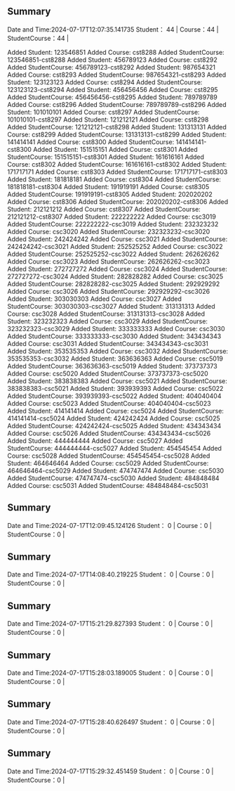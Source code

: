 
## Summary
Date and Time:2024-07-17T12:07:35.141735
Student： 44 |
Course：44 |
StudentCourse：44 |

Added Student: 123546851
Added Course: cst8288
Added StudentCourse: 123546851-cst8288
Added Student: 456789123
Added Course: cst8292
Added StudentCourse: 456789123-cst8292
Added Student: 987654321
Added Course: cst8293
Added StudentCourse: 987654321-cst8293
Added Student: 123123123
Added Course: cst8294
Added StudentCourse: 123123123-cst8294
Added Student: 456456456
Added Course: cst8295
Added StudentCourse: 456456456-cst8295
Added Student: 789789789
Added Course: cst8296
Added StudentCourse: 789789789-cst8296
Added Student: 101010101
Added Course: cst8297
Added StudentCourse: 101010101-cst8297
Added Student: 121212121
Added Course: cst8298
Added StudentCourse: 121212121-cst8298
Added Student: 131313131
Added Course: cst8299
Added StudentCourse: 131313131-cst8299
Added Student: 141414141
Added Course: cst8300
Added StudentCourse: 141414141-cst8300
Added Student: 151515151
Added Course: cst8301
Added StudentCourse: 151515151-cst8301
Added Student: 161616161
Added Course: cst8302
Added StudentCourse: 161616161-cst8302
Added Student: 171717171
Added Course: cst8303
Added StudentCourse: 171717171-cst8303
Added Student: 181818181
Added Course: cst8304
Added StudentCourse: 181818181-cst8304
Added Student: 191919191
Added Course: cst8305
Added StudentCourse: 191919191-cst8305
Added Student: 202020202
Added Course: cst8306
Added StudentCourse: 202020202-cst8306
Added Student: 212121212
Added Course: cst8307
Added StudentCourse: 212121212-cst8307
Added Student: 222222222
Added Course: csc3019
Added StudentCourse: 222222222-csc3019
Added Student: 232323232
Added Course: csc3020
Added StudentCourse: 232323232-csc3020
Added Student: 242424242
Added Course: csc3021
Added StudentCourse: 242424242-csc3021
Added Student: 252525252
Added Course: csc3022
Added StudentCourse: 252525252-csc3022
Added Student: 262626262
Added Course: csc3023
Added StudentCourse: 262626262-csc3023
Added Student: 272727272
Added Course: csc3024
Added StudentCourse: 272727272-csc3024
Added Student: 282828282
Added Course: csc3025
Added StudentCourse: 282828282-csc3025
Added Student: 292929292
Added Course: csc3026
Added StudentCourse: 292929292-csc3026
Added Student: 303030303
Added Course: csc3027
Added StudentCourse: 303030303-csc3027
Added Student: 313131313
Added Course: csc3028
Added StudentCourse: 313131313-csc3028
Added Student: 323232323
Added Course: csc3029
Added StudentCourse: 323232323-csc3029
Added Student: 333333333
Added Course: csc3030
Added StudentCourse: 333333333-csc3030
Added Student: 343434343
Added Course: csc3031
Added StudentCourse: 343434343-csc3031
Added Student: 353535353
Added Course: csc3032
Added StudentCourse: 353535353-csc3032
Added Student: 363636363
Added Course: csc5019
Added StudentCourse: 363636363-csc5019
Added Student: 373737373
Added Course: csc5020
Added StudentCourse: 373737373-csc5020
Added Student: 383838383
Added Course: csc5021
Added StudentCourse: 383838383-csc5021
Added Student: 393939393
Added Course: csc5022
Added StudentCourse: 393939393-csc5022
Added Student: 404040404
Added Course: csc5023
Added StudentCourse: 404040404-csc5023
Added Student: 414141414
Added Course: csc5024
Added StudentCourse: 414141414-csc5024
Added Student: 424242424
Added Course: csc5025
Added StudentCourse: 424242424-csc5025
Added Student: 434343434
Added Course: csc5026
Added StudentCourse: 434343434-csc5026
Added Student: 444444444
Added Course: csc5027
Added StudentCourse: 444444444-csc5027
Added Student: 454545454
Added Course: csc5028
Added StudentCourse: 454545454-csc5028
Added Student: 464646464
Added Course: csc5029
Added StudentCourse: 464646464-csc5029
Added Student: 474747474
Added Course: csc5030
Added StudentCourse: 474747474-csc5030
Added Student: 484848484
Added Course: csc5031
Added StudentCourse: 484848484-csc5031
## Summary
Date and Time:2024-07-17T12:09:45.124126
Student： 0 |
Course：0 |
StudentCourse：0 |

## Summary
Date and Time:2024-07-17T14:08:40.219225
Student： 0 |
Course：0 |
StudentCourse：0 |

## Summary
Date and Time:2024-07-17T15:21:29.827393
Student： 0 |
Course：0 |
StudentCourse：0 |

## Summary
Date and Time:2024-07-17T15:28:03.189005
Student： 0 |
Course：0 |
StudentCourse：0 |

## Summary
Date and Time:2024-07-17T15:28:40.626497
Student： 0 |
Course：0 |
StudentCourse：0 |

## Summary
Date and Time:2024-07-17T15:29:32.451459
Student： 0 |
Course：0 |
StudentCourse：0 |

